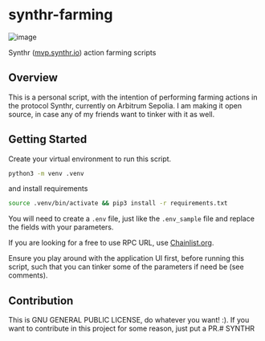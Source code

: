 # synthr-farming
![image](https://camo.githubusercontent.com/7ebfdd135aec70adf671b9ee085baef4a92ff8e3b7851e7a1e5062f0854504fc/68747470733a2f2f696d6775722e636f6d2f6e62426c31574d2e706e67)

Synthr ([mvp.synthr.io](https://mvp.synthr.io/)) action farming scripts

## Overview
This is a personal script, with the intention of performing farming actions in the protocol Synthr, currently on Arbitrum Sepolia. I am making it open source, in case any of my friends want to tinker with it as well.

## Getting Started
Create your virtual environment to run this script.

```bash
python3 -m venv .venv
```

and install requirements

```bash
source .venv/bin/activate && pip3 install -r requirements.txt
```

You will need to create a `.env` file, just like the `.env_sample` file and replace the fields with your parameters.

If you are looking for a free to use RPC URL, use [Chainlist.org](https://chainlist.org/?testnets=true&search=Arbitrum+Sepolia).

Ensure you play around with the application UI first, before running this script, such that you can tinker some of the parameters if need be (see comments).

## Contribution
This is GNU GENERAL PUBLIC LICENSE, do whatever you want! :). If you want to contribute in this project for some reason, just put a PR.#   S Y N T H R  
 